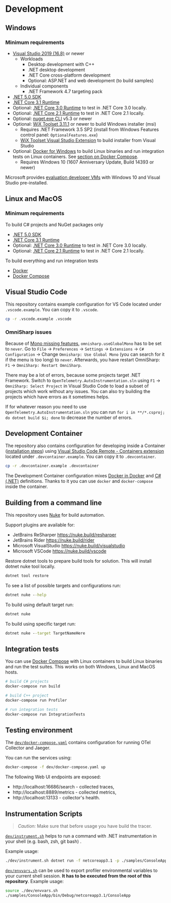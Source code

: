 # Development

## Windows

### Minimum requirements

- [Visual Studio 2019 (16.8)](https://visualstudio.microsoft.com/downloads/) or newer
  - Workloads
    - Desktop development with C++
    - .NET desktop development
    - .NET Core cross-platform development
    - Optional: ASP.NET and web development (to build samples)
  - Individual components
    - .NET Framework 4.7 targeting pack
- [.NET 5.0 SDK](https://dotnet.microsoft.com/download/dotnet/5.0)
- [.NET Core 3.1 Runtime](https://dotnet.microsoft.com/download/dotnet-core/3.1)
- Optional: [.NET Core 3.0 Runtime](https://dotnet.microsoft.com/download/dotnet-core/3.0) to test in .NET Core 3.0 locally.
- Optional: [.NET Core 2.1 Runtime](https://dotnet.microsoft.com/download/dotnet-core/2.1) to test in .NET Core 2.1 locally.
- Optional: [nuget.exe CLI](https://www.nuget.org/downloads) v5.3 or newer
- Optional: [WiX Toolset 3.11.1](http://wixtoolset.org/releases/) or newer to build Windows installer (msi)
  - Requires .NET Framework 3.5 SP2 (install from Windows Features control panel: `OptionalFeatures.exe`)
  - [WiX Toolset Visual Studio Extension](https://wixtoolset.org/releases/) to build installer from Visual Studio
- Optional: [Docker for Windows](https://docs.docker.com/docker-for-windows/) to build Linux binaries and run integration tests on Linux containers. See [section on Docker Compose](#building-and-running-tests-with-docker-compose).
  - Requires Windows 10 (1607 Anniversary Update, Build 14393 or newer)

Microsoft provides [evaluation developer VMs](https://developer.microsoft.com/en-us/windows/downloads/virtual-machines) with Windows 10 and Visual Studio pre-installed.

## Linux and MacOS

### Minimum requirements

To build C# projects and NuGet packages only
- [.NET 5.0 SDK](https://dotnet.microsoft.com/download/dotnet/5.0)
- [.NET Core 3.1 Runtime](https://dotnet.microsoft.com/download/dotnet-core/3.1)
- Optional: [.NET Core 3.0 Runtime](https://dotnet.microsoft.com/download/dotnet-core/3.0) to test in .NET Core 3.0 locally.
- Optional: [.NET Core 2.1 Runtime](https://dotnet.microsoft.com/download/dotnet-core/2.1) to test in .NET Core 2.1 locally.

To build everything and run integration tests
- [Docker](https://docs.docker.com/engine/install/)
- [Docker Compose](https://docs.docker.com/compose/install/)

## Visual Studio Code

This repository contains example configuration for VS Code located under `.vscode.example`. You can copy it to `.vscode`.

```sh
cp -r .vscode.example .vscode
```

### OmniSharp issues

Because of [Mono missing features](https://github.com/OmniSharp/omnisharp-vscode#note-about-using-net-5-sdks), `omnisharp.useGlobalMono` has to be set to `never`. Go to `File` -> `Preferences` -> `Settings` -> `Extensions` -> `C# Configuration` -> Change `Omnisharp: Use Global Mono` (you can search for it if the menu is too long) to `never`. Afterwards, you have restart OmniSharp: `F1` -> `OmniSharp: Restart OmniSharp`.

There may be a lot of errors, because some projects target .NET Framework. Switch to `OpenTelemetry.AutoInstrumentation.sln` using `F1` -> `OmniSharp: Select Project` in Visual Studio Code to load a subset of projects which work without any issues. You can also try building the projects which have errors as it sometimes helps.

If for whatever reason you need to use `OpenTelemetry.AutoInstrumentation.sln` you can run `for i in **/*.csproj; do dotnet build $i; done` to decrease the number of errors.

## Development Container

The repository also contains configuration for developing inside a Container ([installation steps](https://code.visualstudio.com/docs/remote/containers#_installation)) using [Visual Studio Code Remote - Containers extension](https://marketplace.visualstudio.com/items?itemName=ms-vscode-remote.remote-containers) located under `.devcontainer.example`. You can copy it to `.devcontainer`.

```sh
cp -r .devcontainer.example .devcontainer
```

The Development Container configuration mixes [Docker in Docker](https://github.com/microsoft/vscode-dev-containers/tree/master/containers/docker-in-docker) and [C# (.NET)](https://github.com/microsoft/vscode-dev-containers/tree/master/containers/dotnet) definitions. Thanks to it you can use `docker` and `docker-compose` inside the container.

## Building from a command line

This repository uses [Nuke](https://nuke.build/) for build automation.

Support plugins are available for:
   - JetBrains ReSharper        https://nuke.build/resharper
   - JetBrains Rider            https://nuke.build/rider
   - Microsoft VisualStudio     https://nuke.build/visualstudio
   - Microsoft VSCode           https://nuke.build/vscode

Restore dotnet tools to prepare build tools for solution. This will install dotnet nuke tool locally.

```cmd
dotnet tool restore
```

To see a list of possible targets and configurations run:

```cmd
dotnet nuke --help
```

To build using default target run:

```cmd
dotnet nuke
```

To build using specific target run:

```cmd
dotnet nuke --target TargetNameHere
```

## Integration tests

You can use [Docker Compose](https://docs.docker.com/compose/) with Linux containers to build Linux binaries and run the test suites. This works on both Windows, Linux and MacOS hosts.

```bash
# build C# projects
docker-compose run build

# build C++ project
docker-compose run Profiler

# run integration tests
docker-compose run IntegrationTests
```

## Testing environment

The [`dev/docker-compose.yaml`](../dev/docker-compose.yaml) contains configuration for running OTel Collector and Jaeger.

You can run the services using:

```sh
docker-compose -f dev/docker-compose.yaml up
```

The following Web UI endpoints are exposed:
- http://localhost:16686/search - collected traces,
- http://localhost:8889/metrics - collected metrics,
- http://localhost:13133 - collector's health.

## Instrumentation Scripts

> *Caution:* Make sure that before usage you have build the tracer.

[`dev/instrument.sh`](../dev/instrument.sh) helps to run a command with .NET instrumentation in your shell (e.g. bash, zsh, git bash) .

Example usage:

```sh
./dev/instrument.sh dotnet run -f netcoreapp3.1 -p ./samples/ConsoleApp/ConsoleApp.csproj
```

 [`dev/envvars.sh`](../dev/envvars.sh) can be used to export profiler environmental variables to your current shell session. **It has to be executed from the root of this repository**. Example usage:

 ```sh
 source ./dev/envvars.sh
 ./samples/ConsoleApp/bin/Debug/netcoreapp3.1/ConsoleApp
 ```
